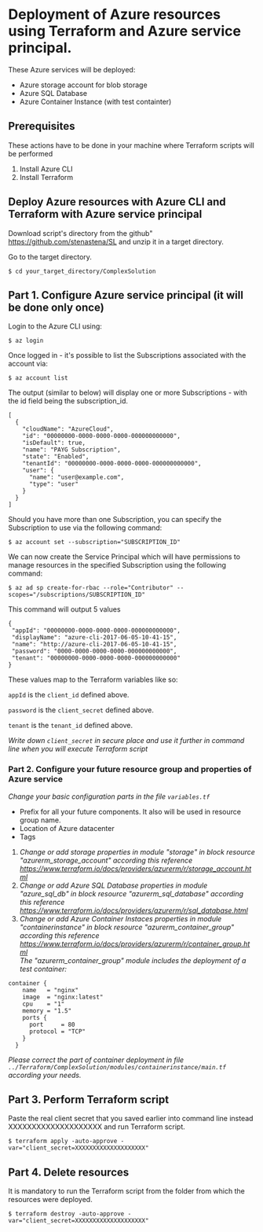 # Deployment of Azure resources using Terraform and Azure service principal.
These Azure services will be deployed:
* Azure storage account for blob storage
* Azure SQL Database
* Azure Container Instance (with test containter)

## Prerequisites
These actions have to be done in your machine where Terraform scripts will be performed

1. Install Azure CLI
2. Install Terraform 

## Deploy Azure resources with Azure CLI and Terraform with Azure service principal

Download script's directory from the github"
https://github.com/stenastena/SL 
and unzip it in a target directory.

Go to the target directory.
```
$ cd your_target_directory/ComplexSolution
```
## Part 1. Configure Azure service principal (it will be done only once)
Login to the Azure CLI using:

``` 
$ az login 
```

Once logged in - it's possible to list the Subscriptions associated with the account via:

```
$ az account list
```

The output (similar to below) will display one or more Subscriptions - with the id field being the subscription_id.

```
[
  {
    "cloudName": "AzureCloud",
    "id": "00000000-0000-0000-0000-000000000000",
    "isDefault": true,
    "name": "PAYG Subscription",
    "state": "Enabled",
    "tenantId": "00000000-0000-0000-0000-000000000000",
    "user": {
      "name": "user@example.com",
      "type": "user"
    }
  }
]
```
Should you have more than one Subscription, you can specify the Subscription to use via the following command:

```
$ az account set --subscription="SUBSCRIPTION_ID"
```

We can now create the Service Principal which will have permissions to manage resources in the specified Subscription using the following command:

```
$ az ad sp create-for-rbac --role="Contributor" --scopes="/subscriptions/SUBSCRIPTION_ID"
```
This command will output 5 values
 ```
 {
  "appId": "00000000-0000-0000-0000-000000000000",
  "displayName": "azure-cli-2017-06-05-10-41-15",
  "name": "http://azure-cli-2017-06-05-10-41-15",
  "password": "0000-0000-0000-0000-000000000000",
  "tenant": "00000000-0000-0000-0000-000000000000"
}
```
These values map to the Terraform variables like so:

`appId` is the `client_id` defined above.

`password` is the `client_secret` defined above.

`tenant` is the `tenant_id` defined above.

*Write down `client_secret` in secure place and use it further in command line when you will execute Terraform script*  

### Part 2. Configure your future resource group and properties of Azure service
*Change your basic configuration parts in the file `variables.tf`*
* Prefix for all your future components. It also will be used in resource group name.
* Location of Azure datacenter
* Tags 

1) *Change or add storage properties in module "storage" in block resource "azurerm_storage_account" according this reference https://www.terraform.io/docs/providers/azurerm/r/storage_account.html*
2) *Change or add Azure SQL Database properties in module "azure_sql_db" in block resource "azurerm_sql_database" according this reference https://www.terraform.io/docs/providers/azurerm/r/sql_database.html*
3) *Change or add Azure Container Instaces properties in module "containerinstance" in block resource "azurerm_container_group" according this reference https://www.terraform.io/docs/providers/azurerm/r/container_group.html  
The "azurerm_container_group" module includes the deployment of a test container:*
```
container {
    name   = "nginx"
    image  = "nginx:latest"
    cpu    = "1"
    memory = "1.5"
    ports {
      port     = 80
      protocol = "TCP"
    }
  }
```
 *Please correct the part of container deployment in file  ```../Terraform/ComplexSolution/modules/containerinstance/main.tf``` according your needs.*

## Part 3. Perform Terraform script

Paste the real client secret that you saved earlier into command line instead XXXXXXXXXXXXXXXXXXXX and run Terraform script. 
```
$ terraform apply -auto-approve -var="client_secret=XXXXXXXXXXXXXXXXXXXX"
```

## Part 4. Delete resources
It is mandatory to run the Terraform script from the folder from which the resources were deployed.
```
$ terraform destroy -auto-approve -var="client_secret=XXXXXXXXXXXXXXXXXXXX"
```

